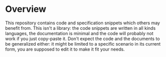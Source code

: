 # Overview

This repository contains code and specification snippets which others may benefit from.
This isn't a library: the code snippets are written in all kinds languages,
the documentation is minimal and the code will probably not work if you just copy-paste it.
Don't expect the code and the documents to be generalized either: it might be limited to a specific scenario
in its current form, you are supposed to edit it to make it fit your needs.